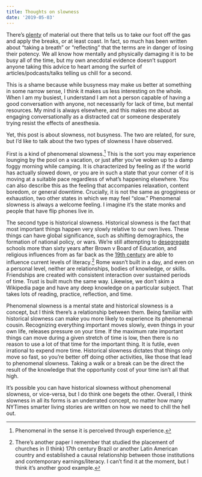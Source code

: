 ```yaml
---
title: Thoughts on slowness
date: '2019-05-03'
---
```


There’s [plenty](https://www.nytimes.com/2019/04/29/smarter-living/the-case-for-doing-nothing.html) of material out there that tells us to take our foot off the gas and apply the breaks, or at least coast. In fact, so much has been written about “taking a breath” or “reflecting” that the terms are in danger of losing their potency. We all know how mentally and physically damaging it is to be busy all of the time, but my own anecdotal evidence doesn’t support anyone taking this advice to heart among the surfeit of articles/podcasts/talks telling us chill for a second.

This is a shame because while busyness may make us better at something in some narrow sense, I think it makes us less interesting on the whole. When I am my busiest, I understand I am not a person capable of having a good conversation with anyone, not necessarily for lack of time, but mental resources. My mind is always elsewhere, and this makes me about as engaging conversationally as a distracted cat or someone desperately trying resist the effects of anesthesia.

Yet, this post is about slowness, not busyness. The two are related, for sure, but I’d like to talk about the two types of slowness I have observed.

First is a kind of phenomenal slowness.[^1] This is the sort you may experience lounging by the pool on a vacation, or just after you’ve woken up to a damp foggy morning while camping. It is characterized by feeling as if the world has actually slowed down, or you are in such a state that your corner of it is moving at a suitable pace regardless of what’s happening elsewhere. You can also describe this as the feeling that accompanies relaxation, content boredom, or general downtime. Crucially, it is not the same as grogginess or exhaustion, two other states in which we may feel “slow.” Phenomenal slowness is always a welcome feeling. I imagine it’s the state monks and people that have flip phones live in.

The second type is historical slowness. Historical slowness is the fact that most important things happen very slowly relative to our own lives. These things can have global significance, such as shifting demographics, the formation of national policy, or wars. We’re still attempting to [desegregate](https://www.nytimes.com/2019/04/29/smarter-living/the-case-for-doing-nothing.html) schools more than sixty years after Brown v Board of Education, and religious influences from as far back as the [19th century](https://economics.ucr.edu/seminars_colloquia/2013-14/economic_theory/Mantovanelli%20paper%20for%202%204%2014%20seminar.pdf) are able to influence current levels of literacy.[^2] Rome wasn’t built in a day, and even on a personal level, neither are relationships, bodies of knowledge, or skills. Friendships are created with consistent interaction over sustained periods of time. Trust is built much the same way. Likewise, we don’t skim a Wikipedia page and have any deep knowledge on a particular subject. That takes lots of reading, practice, reflection, and time.

Phenomenal slowness is a mental state and historical slowness is a concept, but I think there’s a relationship between them. Being familiar with historical slowness can make you more likely to experience its phenomenal cousin. Recognizing everything important moves slowly, even things in your own life, releases pressure on your time. If the maximum rate important things can move during a given stretch of time is low, then there is no reason to use a lot of that time for the important thing. It is futile, even irrational to expend more time. Historical slowness dictates that things only move so fast, so you’re better off doing other activities, like those that lead to phenomenal slowness. Taking a walk or a break can be the direct the result of the knowledge that the opportunity cost of your time isn’t all that high.

It’s possible you can have historical slowness without phenomenal slowness, or vice-versa, but I do think one begets the other. Overall, I think slowness in all its forms is an underrated concept, no matter how many NYTimes smarter living stories are written on how we need to chill the hell out.

[^1]: Phenomenal in the sense it is perceived through experience.

[^2]: There’s another paper I remember that studied the placement of churches in (I think) 17th century Brazil or another Latin American country and established a causal relationship between those institutions and contemporary earnings/literacy. I can’t find it at the moment, but I think it’s another good example.